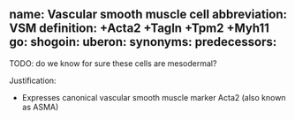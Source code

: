 name: Vascular smooth muscle cell
abbreviation: VSM
definition: +Acta2 +Tagln +Tpm2 +Myh11
go:
shogoin: 
uberon:
synonyms:
predecessors:
---

TODO: do we know for sure these cells are mesodermal?

Justification:

* Expresses canonical vascular smooth muscle marker Acta2 (also known as ASMA)
